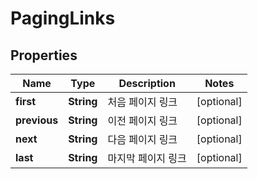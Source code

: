 

# PagingLinks


## Properties

Name | Type | Description | Notes
------------ | ------------- | ------------- | -------------
**first** | **String** | 처음 페이지 링크 |  [optional]
**previous** | **String** | 이전 페이지 링크 |  [optional]
**next** | **String** | 다음 페이지 링크 |  [optional]
**last** | **String** | 마지막 페이지 링크 |  [optional]



